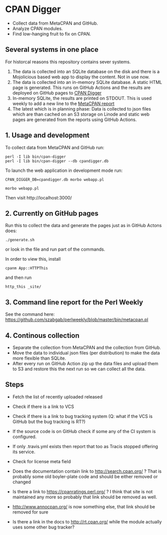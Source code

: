 # CPAN Digger

* Collect data from MetaCPAN and GitHub.
* Analyze CPAN modules.
* Find low-hanging fruit to fix on CPAN.

## Several systems in one place

For historcal reasons this repository contains sever systems.

1. The data is collected into an SQLite database on the disk and there is a Mojolicious based web app to display the content. Not in use now.
2. The data is collected into an in-memory SQLite database. A static HTML page is generated. This runs on GitHub Actions and the results are deployed on GitHub pages to [CPAN Digger](https://cpan-digger.perlmaven.com/)
3. In-memory SQLite, the results are printed on STDOUT. This is used weekly to add a new line to the [MetaCPAN report](https://perlweekly.com/metacpan.html)
4. The latest which is in planning phase: Data is collected to json files which are than cached on an S3 storage on Linode and static web pages are generated from the reports using GitHub Actions.

## 1. Usage and development

To collect data from MetaCPAN and GitHub run:

```
perl -I lib bin/cpan-digger
perl -I lib bin/cpan-digger --db cpandigger.db
```

To launch the web application in development mode run:

```
CPAN_DIGGER_DB=cpandigger.db morbo webapp.pl

morbo webapp.pl
```

Then visit http://localhost:3000/

## 2. Currently on GitHub pages

Run this to collect the data and generate the pages just as in GitHub Actons does:

```
./generate.sh
```

or look in the file and run part of the commands.

In order to view this, install

```
cpanm App::HTTPThis
```

and then run

```
http_this _site/
```

## 3. Command line report for the Perl Weekly

See the command here: https://github.com/szabgab/perlweekly/blob/master/bin/metacpan.pl

## 4. Continous collection

* Separate the collection from MetaCPAN and the collection from GitHub.
* Move the data to individual json files (per distribution) to make the data more flexible than SQLite.
* After every run on GitHub Action zip up the data files and upload them to S3 and restore this the next run so we can collect all the data.

## Steps

* Fetch the list of recently uploaded released
* Check if there is a link to VCS
* Check if there is a link to bug tracking system (Q: what if the VCS is GitHub but the bug tracking is RT?)

* If the source code is on GitHub check if some any of the CI system is configured.
* If only .travis.yml exists then report that too as Tracis stopped offering its service.
* Check for license meta field


* Does the documentation contain link to http://search.cpan.org/ ? That is probably some old boyler-plate code and should be either removed or changed
* Is there a link to https://cpanratings.perl.org/ ? I think that site is not maintained any more so probably that link should be removed as well.
* http://www.annocpan.org/ is now something else, that link should be removed for sure
* Is there a link in the docs to http://rt.cpan.org/ while the module actually uses some other bug tracker?

